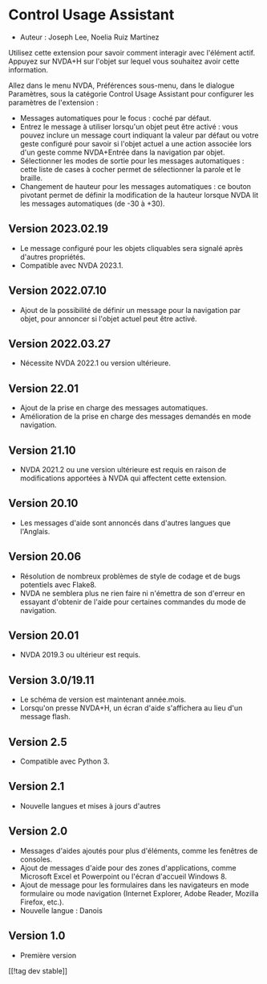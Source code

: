 # Control Usage Assistant #

* Auteur : Joseph Lee, Noelia Ruiz Martínez

Utilisez cette extension pour savoir comment interagir avec l'élément
actif. Appuyez sur NVDA+H sur l'objet sur lequel vous souhaitez avoir cette
information.

Allez dans le menu NVDA, Préférences sous-menu, dans le dialogue Paramètres,
sous la catégorie Control Usage Assistant pour configurer les paramètres de
l'extension :

* Messages automatiques pour le focus : coché par défaut.
* Entrez le message à utiliser lorsqu'un objet peut être activé : vous
  pouvez inclure un message court indiquant la valeur par défaut ou votre
  geste configuré pour savoir si l'objet actuel a une action associée lors
  d'un geste comme NVDA+Entrée dans la navigation par objet.
* Sélectionner les modes de sortie pour les messages automatiques : cette
  liste de cases à cocher permet de sélectionner la parole et le braille.
* Changement de hauteur pour les messages automatiques : ce bouton pivotant
  permet de définir la modification de la hauteur lorsque NVDA lit les
  messages automatiques (de -30 à +30).

## Version 2023.02.19

* Le message configuré pour les objets cliquables sera signalé après
  d'autres propriétés.
* Compatible avec NVDA 2023.1.

## Version 2022.07.10

* Ajout de la possibilité de définir un message pour la navigation par
  objet, pour annoncer si l'objet actuel peut être activé.

## Version 2022.03.27

* Nécessite NVDA 2022.1 ou version ultérieure.

## Version 22.01

* Ajout de la prise en charge des messages automatiques.
* Amélioration de la prise en charge des messages demandés en mode
  navigation.

## Version 21.10

* NVDA 2021.2 ou une version ultérieure est requis en raison de
  modifications apportées à NVDA qui affectent cette extension.

## Version 20.10

* Les messages d'aide sont annoncés dans d'autres langues que l'Anglais.

## Version 20.06

* Résolution de nombreux problèmes de style de codage et de bugs potentiels
  avec Flake8.
* NVDA ne semblera plus ne rien faire ni n'émettra de son d'erreur en
  essayant d'obtenir de l'aide pour certaines commandes du mode de
  navigation.

## Version 20.01

* NVDA 2019.3 ou ultérieur est requis.

## Version 3.0/19.11

* Le schéma de version est maintenant année.mois.
* Lorsqu'on presse NVDA+H, un écran d'aide s'affichera au lieu d'un message
  flash.

## Version 2.5

* Compatible avec Python 3.

## Version 2.1

* Nouvelle langues et mises à jours d'autres

## Version 2.0

* Messages d'aides ajoutés pour plus d'éléments, comme les fenêtres de
  consoles.
* Ajout de messages d'aide pour des zones d'applications, comme Microsoft
  Excel et Powerpoint ou l'écran d'accueil Windows 8.
* Ajout de message pour les formulaires dans les navigateurs en mode
  formulaire ou mode navigation (Internet Explorer, Adobe Reader, Mozilla
  Firefox, etc.).
* Nouvelle langue : Danois

## Version 1.0

* Première version

[[!tag dev stable]]
